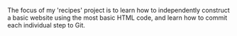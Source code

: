 The focus of my 'recipes' project is to learn how to independently construct a basic website using the most basic HTML code, and learn how to commit each individual step to Git. 